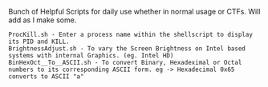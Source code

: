 Bunch of Helpful Scripts for daily use whether in normal usage or CTFs. Will add as I make some.

	ProcKill.sh - Enter a process name within the shellscript to display its PID and KILL.
	BrightnessAdjust.sh - To vary the Screen Brightness on Intel based systems with internal Graphics. (eg. Intel HD)
	BinHexOct__To__ASCII.sh - To convert Binary, Hexadeximal or Octal numbers to its corresponding ASCII form. eg -> Hexadecimal 0x65 converts to ASCII "a"
